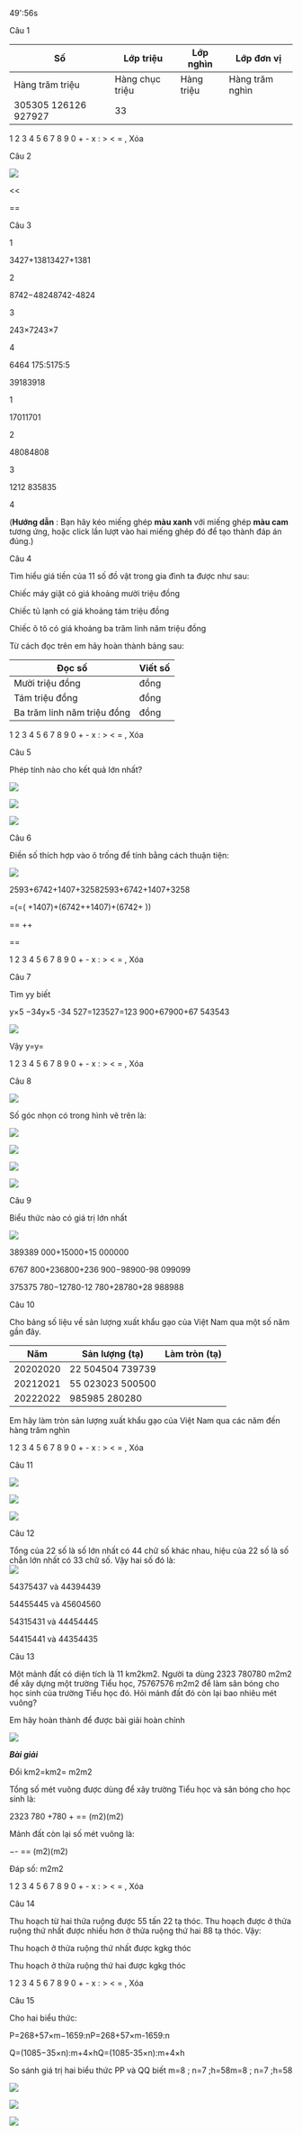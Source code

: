 49':56s

Câu 1

Số |  Lớp triệu |  Lớp nghìn |  Lớp đơn vị  
---|---|---|---  
Hàng trăm triệu |  Hàng chục triệu |  Hàng triệu |  Hàng trăm nghìn |  Hàng chục nghìn |  Hàng nghìn |  Hàng trăm |  Hàng chục |  Hàng đơn vị  
305305 126126 927927 |  33 |  |  |  11 |  |  |  |  |   
  
 

1 2 3 4 5 6 7 8 9 0 + - x : > < = , Xóa

Câu 2

![](https://onthi123.vn/public/uploads/1_642.png)

>>

<<

==

Câu 3

1

3427+13813427+1381

2

8742−48248742-4824

3

243×7243×7

4

6464 175:5175:5

39183918

1

17011701

2

48084808

3

1212 835835

4

(**Hướng dẫn** : Bạn hãy kéo miếng ghép **màu xanh** với miếng ghép **màu cam** tương ứng, hoặc click lần lượt vào hai miếng ghép đó để tạo thành đáp án đúng.)

Câu 4

Tìm hiểu giá tiền của 11 số đồ vật trong gia đình ta được như sau:

Chiếc máy giặt có giá khoảng mười triệu đồng

Chiếc tủ lạnh có giá khoảng tám triệu đồng

Chiếc ô tô có giá khoảng ba trăm linh năm triệu đồng

Từ cách đọc trên em hãy hoàn thành bảng sau:

Đọc số |  Viết số  
---|---  
Mười triệu đồng |  đồng  
Tám triệu đồng |  đồng  
Ba trăm linh năm triệu đồng |  đồng  
  
1 2 3 4 5 6 7 8 9 0 + - x : > < = , Xóa

Câu 5

Phép tính nào cho kết quả lớn nhất?

![](https://onthi123.vn/public/uploads/5-1_2.png)

![](https://onthi123.vn/public/uploads/5-2.png)

![](https://onthi123.vn/public/uploads/5-3.png)

Câu 6

Điền số thích hợp vào ô trống để tính bằng cách thuận tiện:

![](https://onthi123.vn/public/uploads/6_432.png)

2593+6742+1407+32582593+6742+1407+3258

=(=( +1407)+(6742++1407)+(6742+ ))

== ++  

==  

1 2 3 4 5 6 7 8 9 0 + - x : > < = , Xóa

Câu 7

Tìm yy biết

y×5 −34y×5 -34 527=123527=123 900+67900+67 543543

![](https://onthi123.vn/public/uploads/7_431.png)

Vậy y=y=  

1 2 3 4 5 6 7 8 9 0 + - x : > < = , Xóa

Câu 8

![](https://onthi123.vn/public/uploads/8_429.png)

Số góc nhọn có trong hình vẽ trên là:

![](https://onthi123.vn/public/uploads/8-1.png)

![](https://onthi123.vn/public/uploads/8-2.png)

![](https://onthi123.vn/public/uploads/8-3.png)

![](https://onthi123.vn/public/uploads/8-4.png)

Câu 9

Biểu thức nào có giá trị lớn nhất

![](https://onthi123.vn/public/uploads/screenshot-2023-06-11-033923.png)

389389 000+15000+15 000000

6767 800+236800+236 900−98900-98 099099

375375 780−12780-12 780+28780+28 988988

Câu 10

Cho bảng số liệu về sản lượng xuất khẩu gạo của Việt Nam qua một số năm gần đây.

Năm |  Sản lượng (tạ) |  Làm tròn (tạ)  
---|---|---  
20202020 |  22 504504 739739 |   
20212021 |  55 023023 500500 |   
20222022 |  985985 280280 |   
  
Em hãy làm tròn sản lượng xuất khẩu gạo của Việt Nam qua các năm đến hàng trăm nghìn

1 2 3 4 5 6 7 8 9 0 + - x : > < = , Xóa

Câu 11

![](https://onthi123.vn/public/uploads/11-1.png)

![](https://onthi123.vn/public/uploads/11-2.png)

![](https://onthi123.vn/public/uploads/11-3_2.png)

Câu 12

Tổng của 22 số là số lớn nhất có 44 chữ số khác nhau, hiệu của 22 số là số chẵn lớn nhất có 33 chữ số. Vậy hai số đó là:  
![](https://onthi123.vn/public/uploads/12_144.png)  


54375437 và 44394439 

54455445 và 45604560

54315431 và 44454445

54415441 và 44354435

Câu 13

Một mảnh đất có diện tích là 11 km2km2. Người ta dùng 2323 780780 m2m2 để xây dựng một trường Tiểu học, 75767576 m2m2 để làm sân bóng cho học sinh của trường Tiểu học đó. Hỏi mảnh đất đó còn lại bao nhiêu mét vuông?

Em hãy hoàn thành để được bài giải hoàn chỉnh

![](https://onthi123.vn/public/uploads/13_131.png)

**_Bài giải_**

Đổi  km2=km2=  m2m2

Tổng số mét vuông được dùng để xây trường Tiểu học và sân bóng cho học sinh là:

2323 780 +780 + ==  (m2)(m2)

Mảnh đất còn lại số mét vuông là:

−-   == (m2)(m2)

Đáp số:  m2m2

1 2 3 4 5 6 7 8 9 0 + - x : > < = , Xóa

Câu 14

Thu hoạch từ hai thửa ruộng được 55 tấn 22 tạ thóc. Thu hoạch được ở thửa ruộng thứ nhất được nhiều hơn ở thửa ruộng thứ hai 88 tạ thóc. Vậy: 

 

Thu hoạch ở thửa ruộng thứ nhất được  kgkg thóc

Thu hoạch ở thửa ruộng thứ hai được  kgkg thóc

1 2 3 4 5 6 7 8 9 0 + - x : > < = , Xóa

Câu 15

Cho hai biểu thức:

P=268+57×m−1659:nP=268+57×m-1659:n

Q=(1085−35×n):m+4×hQ=(1085-35×n):m+4×h

So sánh giá trị hai biểu thức PP và QQ biết m=8 ; n=7 ;h=58m=8 ; n=7 ;h=58

![](https://onthi123.vn/public/uploads/14_121.png)

![](https://onthi123.vn/public/uploads/15_119.png)

![](https://onthi123.vn/public/uploads/16_95.png)
